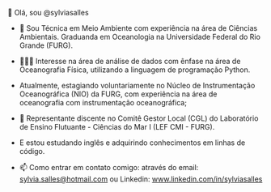 👋 Olá, sou @sylviasalles
- 🌊 Sou Técnica em Meio Ambiente com experiência na área de Ciências Ambientais. Graduanda em Oceanologia na Universidade Federal do Rio Grande (FURG).
- 👩🏽‍💻  Interesse na área de análise de dados com ênfase na área de Oceanografia Física, utilizando a linguagem de programação Python.
- Atualmente, estagiando voluntariamente no Núcleo de Instrumentação Oceanográfica (NIO) da FURG, com experiência na área de oceanografia com instrumentação oceanográfica;
- 🚢 Representante discente no Comitê Gestor Local (CGL) do Laboratório de Ensino Flutuante - Ciências do Mar I (LEF CMI - FURG).
- E estou estudando inglês e adquirindo conhecimentos em linhas de código.

- 📫 Como entrar em contato comigo: através do email: sylvia.salles@hotmail.com ou Linkedin: www.linkedin.com/in/sylviasalles
<!---
sylviasalles/sylviasalles is a ✨ special ✨ repository because its `README.md` (this file) appears on your GitHub profile.
You can click the Preview link to take a look at your changes.
--->
